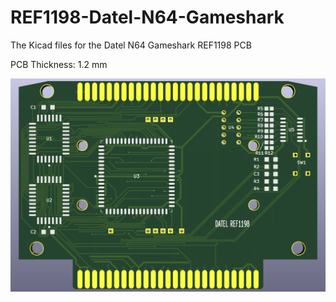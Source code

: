 # REF1198-Datel-N64-Gameshark
The Kicad files for the Datel N64 Gameshark REF1198 PCB

PCB Thickness: 1.2 mm

![image](https://github.com/RWeick/REF1198-Datel-N64-Gameshark/blob/main/REF1198.png)
